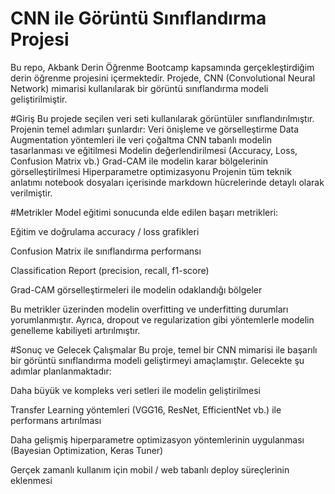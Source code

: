 # CNN ile Görüntü Sınıflandırma Projesi
Bu repo, Akbank Derin Öğrenme Bootcamp kapsamında gerçekleştirdiğim derin öğrenme projesini içermektedir. Projede, CNN (Convolutional Neural Network) mimarisi kullanılarak bir görüntü sınıflandırma modeli geliştirilmiştir.

#Giriş
Bu projede seçilen veri seti kullanılarak görüntüler sınıflandırılmıştır.
Projenin temel adımları şunlardır:
Veri önişleme ve görselleştirme
Data Augmentation yöntemleri ile veri çoğaltma
CNN tabanlı modelin tasarlanması ve eğitilmesi
Modelin değerlendirilmesi (Accuracy, Loss, Confusion Matrix vb.)
Grad-CAM ile modelin karar bölgelerinin görselleştirilmesi
Hiperparametre optimizasyonu
Projenin tüm teknik anlatımı notebook dosyaları içerisinde markdown hücrelerinde detaylı olarak verilmiştir.

#Metrikler
Model eğitimi sonucunda elde edilen başarı metrikleri:

Eğitim ve doğrulama accuracy / loss grafikleri

Confusion Matrix ile sınıflandırma performansı

Classification Report (precision, recall, f1-score)

Grad-CAM görselleştirmeleri ile modelin odaklandığı bölgeler

Bu metrikler üzerinden modelin overfitting ve underfitting durumları yorumlanmıştır. Ayrıca, dropout ve regularization gibi yöntemlerle modelin genelleme kabiliyeti artırılmıştır.


#Sonuç ve Gelecek Çalışmalar
Bu proje, temel bir CNN mimarisi ile başarılı bir görüntü sınıflandırma modeli geliştirmeyi amaçlamıştır.
Gelecekte şu adımlar planlanmaktadır:

Daha büyük ve kompleks veri setleri ile modelin geliştirilmesi

Transfer Learning yöntemleri (VGG16, ResNet, EfficientNet vb.) ile performans artırılması

Daha gelişmiş hiperparametre optimizasyon yöntemlerinin uygulanması (Bayesian Optimization, Keras Tuner)

Gerçek zamanlı kullanım için mobil / web tabanlı deploy süreçlerinin eklenmesi

